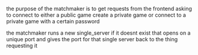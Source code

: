 the purpose of the matchmaker is to get requests from the frontend
asking to connect to either
a public game
create a private game
or connect to a private game with a certain password


the matchmaker runs a new single_server if it doesnt exist
that opens on a unique port
and gives the port for that single server back to the thing requesting it
